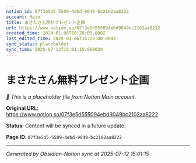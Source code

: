 ```yaml
---
notion_id: 07f3e5d5-5509-4ebd-9049-bc2102aa8222
account: Main
title: まさたさん無料プレゼント企画
url: https://www.notion.so/07f3e5d555094ebd9049bc2102aa8222
created_time: 2024-01-06T10:20:00.000Z
last_edited_time: 2024-01-06T16:22:00.000Z
sync_status: placeholder
sync_time: 2025-07-12T15:01:15.060039
---
```


# まさたさん無料プレゼント企画

*🔄 This is a placeholder file from Notion Main account.*

**Original URL**: https://www.notion.so/07f3e5d555094ebd9049bc2102aa8222

**Status**: Content will be synced in a future update.

**Page ID**: `07f3e5d5-5509-4ebd-9049-bc2102aa8222`

---

*Generated by Obsidian-Notion sync at 2025-07-12 15:01:15*
